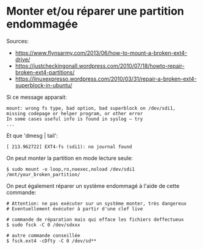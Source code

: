 # Monter et/ou réparer une partition endommagée

Sources:

* https://www.flynsarmy.com/2013/06/how-to-mount-a-broken-ext4-drive/
* https://justcheckingonall.wordpress.com/2010/07/18/howto-repair-broken-ext4-partitions/	  
* https://linuxexpresso.wordpress.com/2010/03/31/repair-a-broken-ext4-superblock-in-ubuntu/

Si ce message apparait:

    mount: wrong fs type, bad option, bad superblock on /dev/sdi1,
    missing codepage or helper program, or other error
    In some cases useful info is found in syslog – try
    ...	

Et que 'dmesg | tail':

    [ 213.962722] EXT4-fs (sdi1): no journal found

On peut monter la partition en mode lecture seule:

	$ sudo mount -o loop,ro,noexec,noload /dev/sdi1 /mnt/your_broken_partition/


On peut également réparer un système endommagé à l'aide de cette commande:


	# Attention: ne pas exécuter sur un système monter, très dangereux
	# Eventuellement éxécuter à partir d'une clef live

	# commande de réparation mais qui efface les fichiers deffectueux
	$ sudo fsck -C 0 /dev/sdxxx
	
	# autre commande conseillée 
	$ fsck.ext4 -cDfty -C 0 /dev/sd**

	
